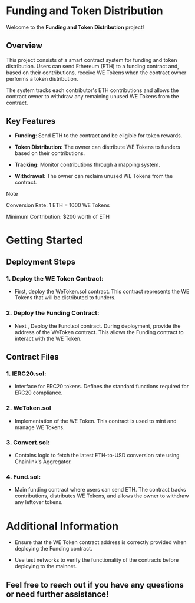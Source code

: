 # Funding and Token Distribution


Welcome to the **Funding and Token Distribution** project!


## Overview
This project consists of a smart contract system for funding and token distribution. Users can send Ethereum (ETH) to a funding contract and, based on their contributions, receive WE Tokens when the contract owner performs a token distribution.


The system tracks each contributor's ETH contributions and allows the contract owner to withdraw any remaining unused WE Tokens from the contract.


## Key Features

-  **Funding**: Send ETH to the contract and be eligible for token rewards.

-  **Token Distribution:** The owner can distribute WE Tokens to funders based on their contributions.

-  **Tracking:** Monitor contributions through a mapping system.

-  **Withdrawal:** The owner can reclaim unused WE Tokens from the contract.


> [!NOTE]
> Conversion Rate: 1 ETH = 1000 WE Tokens
> 
> Minimum Contribution: $200 worth of ETH

# Getting Started

## Deployment Steps

### 1. Deploy the WE Token Contract:

* First, deploy the WeToken.sol contract. This contract represents the WE Tokens that will be distributed to funders.

### 2. Deploy the Funding Contract:

* Next , Deploy the Fund.sol contract. During deployment, provide the address of the WeToken contract. This allows the Funding contract to interact with the WE Token.


## Contract Files

### 1. IERC20.sol:
   
 * Interface for ERC20 tokens. Defines the standard functions required for ERC20 compliance.


### 2. WeToken.sol
*  Implementation of the WE Token. This contract is used to mint and manage WE Tokens.

### 3. Convert.sol:

* Contains logic to fetch the latest ETH-to-USD conversion rate using Chainlink's Aggregator.

### 4. Fund.sol:

* Main funding contract where users can send ETH. The contract tracks contributions, distributes WE Tokens, and allows the owner to withdraw any leftover tokens.

# Additional Information

* Ensure that the WE Token contract address is correctly provided when deploying the Funding contract.

* Use test networks to verify the functionality of the contracts before deploying to the mainnet.

## Feel free to reach out if you have any questions or need further assistance!

